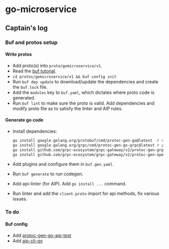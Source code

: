 # go-microservice

## Captain's log

### Buf and protos setup

#### Write protos

- Add proto(s) into `proto/gomicroservice/v1`.
- Read the
  [buf tutorial](https://buf.build/docs/tutorials/getting-started-with-buf-cli#update-directory-path-and-build-module).
- `cd protos/gomicroservice/v1 && buf config init`
- Run `buf dep update` to download/update the dependencies and create the
  `buf.lock` file.
- Add the `modules` key to `buf.yaml`, which dictates where proto code is
  generated.
- Run `buf lint` to make sure the proto is valid. Add dependencies and modify
  proto file as to satisfy the linter and AIP rules.

#### Generate go code

- Install dependencies:

  ```bash
  go install google.golang.org/protobuf/cmd/protoc-gen-go@latest  # non-gRPC go code
  go install google.golang.org/grpc/cmd/protoc-gen-go-grpc@latest # gRPC go code
  go install github.com/grpc-ecosystem/grpc-gateway/v2/protoc-gen-grpc-gateway@latest
  go install github.com/grpc-ecosystem/grpc-gateway/v2/protoc-gen-openapiv2@latest
  ```

- Add plugins and configure them in `buf.gen.yaml`.
- Run `buf generate` to run codegen.
- Add api-linter (for AIP). Add `go install ...` command.
- Run linter and add the `client.proto` import for api methods, fix various
  issues.

### To do

#### Buf config

- Add
  [protoc-gen-go-aip-test](https://github.com/einride/protoc-gen-go-aip-test)
- Add [aip-cli-go](https://github.com/einride/aip-cli-go)
